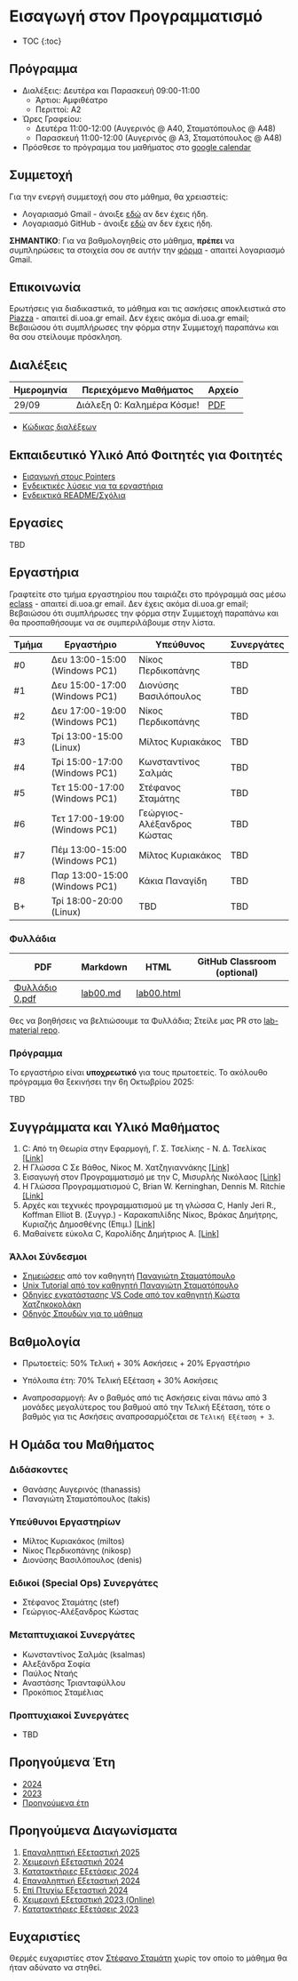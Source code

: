 # Εισαγωγή στον Προγραμματισμό

* TOC
{:toc}

## Πρόγραμμα

* Διαλέξεις: Δευτέρα και Παρασκευή 09:00-11:00
  * Άρτιοι: Αμφιθέατρο
  * Περιττοί: Α2
* Ώρες Γραφείου:
  * Δευτέρα 11:00-12:00 (Αυγερινός @ Α40, Σταματόπουλος @ Α48)
  * Παρασκευή 11:00-12:00 (Αυγερινός @ Α3, Σταματόπουλος @ Α48)
* Πρόσθεσε το πρόγραμμα του μαθήματος στο [google calendar](https://calendar.google.com/calendar/u/3?cid=Y182MTg0NDNiZDA4YWJiOGJkOWI0MjZiNWEwZWZmZmUzMjQ2NGYyM2M1NmFmODJiMDZiMTFhZjY1YWE0MDI5NDAwQGdyb3VwLmNhbGVuZGFyLmdvb2dsZS5jb20)

## Συμμετοχή

Για την ενεργή συμμετοχή σου στο μάθημα, θα χρειαστείς:

* Λογαριασμό Gmail - άνοιξε [εδώ](https://accounts.google.com/SignUp) αν δεν έχεις ήδη.
* Λογαριασμό GitHub - άνοιξε [εδώ](https://github.com/join) αν δεν έχεις ήδη.

**ΣΗΜΑΝΤΙΚΟ**: Για να βαθμολογηθείς στο μάθημα, **πρέπει** να συμπληρώσεις τα στοιχεία σου σε αυτήν την [φόρμα](https://forms.gle/vvMY6Nkjbh3STXdEA) - απαιτεί λογαριασμό Gmail.

## Επικοινωνία

Ερωτήσεις για διαδικαστικά, το μάθημα και τις ασκήσεις αποκλειστικά στο [Piazza](https://piazza.com/uoa.gr/fall2025/197af) - απαιτεί di.uoa.gr email. Δεν έχεις ακόμα di.uoa.gr email; Βεβαιώσου ότι συμπλήρωσες την φόρμα στην Συμμετοχή παραπάνω και θα σου στείλουμε πρόσκληση.

## Διαλέξεις

| Ημερομηνία | Περιεχόμενο Μαθήματος | Αρχείο |
| --- | --- | --- |
| 29/09 | Διάλεξη 0: Καλημέρα Κόσμε! | [PDF](./assets/pdf/lec00.pdf) |


* [Κώδικας διαλέξεων](./code.md)

## Εκπαιδευτικό Υλικό Από Φοιτητές για Φοιτητές

* [Εισαγωγή στους Pointers](https://www.youtube.com/watch?v=tH2JW8HsPNw)
* [Ενδεικτικές λύσεις για τα εργαστήρια](https://github.com/dimskomex/ip-labs-solutions)
* [Ενδεικτικά README/Σχόλια](./samples/README.md)

## Εργασίες

TBD

## Εργαστήρια

Γραφτείτε στο τμήμα εργαστηρίου που ταιριάζει στο πρόγραμμά σας μέσω [eclass](https://eclass.uoa.gr/modules/group/index.php?course=DI681&urlview=1) - απαιτεί di.uoa.gr email. Δεν έχεις ακόμα di.uoa.gr email; Βεβαιώσου ότι συμπλήρωσες την φόρμα στην Συμμετοχή παραπάνω και θα προσπαθήσουμε να σε συμπεριλάβουμε στην λίστα.

| Τμήμα | Εργαστήριο | Υπεύθυνος | Συνεργάτες |
| --- | --- | --- | --- |
| #0 | Δευ 13:00-15:00 (Windows PC1) | Νίκος Περδικοπάνης | TBD |
| #1 | Δευ 15:00-17:00 (Windows PC1) | Διονύσης Βασιλόπουλος | TBD |
| #2 | Δευ 17:00-19:00 (Windows PC1) | Νίκος Περδικοπάνης | TBD |
| #3 | Τρί 13:00-15:00 (Linux)       | Μίλτος Κυριακάκος | TBD |
| #4 | Τρί 15:00-17:00 (Windows PC1) | Κωνσταντίνος Σαλμάς | TBD |
| #5 | Τετ 15:00-17:00 (Windows PC1) | Στέφανος Σταμάτης | TBD |
| #6 | Τετ 17:00-19:00 (Windows PC1) | Γεώργιος-Αλέξανδρος Κώστας | TBD |
| #7 | Πέμ 13:00-15:00 (Windows PC1) | Μίλτος Κυριακάκος | TBD |
| #8 | Παρ 13:00-15:00 (Windows PC1) | Κάκια Παναγίδη | TBD |
| B+ | Τρί 18:00-20:00 (Linux)       | TBD | TBD |

### Φυλλάδια

| PDF | Markdown | HTML | GitHub Classroom (optional) |
| --- | --- | --- | --- |
| [Φυλλάδιο 0.pdf](https://github.com/progintro/lab-material/releases/latest/download/lab00.pdf) | [lab00.md](https://github.com/progintro/lab-material/tree/main/labs/lab00) | [lab00.html](https://progintro.github.io/lab-material/labs/lab00) | |


Θες να βοηθήσεις να βελτιώσουμε τα Φυλλάδια; Στείλε μας PR στο [lab-material repo](https://github.com/progintro/lab-material).

### Πρόγραμμα

Το εργαστήριο είναι **υποχρεωτικό** για τους πρωτοετείς. Το ακόλουθο πρόγραμμα θα ξεκινήσει την 6η Οκτωβρίου 2025:

TBD


## Συγγράμματα και Υλικό Μαθήματος

1. C: Από τη Θεωρία στην Εφαρμογή, Γ. Σ. Τσελίκης - Ν. Δ. Τσελίκας [[Link]](https://service.eudoxus.gr/search/#a/id:68383623:/0)
2. Η Γλώσσα C Σε Βάθος, Νίκος Μ. Χατζηγιαννάκης [[Link]](https://service.eudoxus.gr/search/#a/id:68384925/0)
3. Εισαγωγή στον Προγραμματισμό με την C, Μισυρλής Νικόλαος [[Link]](https://service.eudoxus.gr/search/#a/id:112694609/0)
4. Η Γλώσσα Προγραμματισμού C, Brian W. Kerninghan, Dennis M. Ritchie [[Link]](https://service.eudoxus.gr/search/#a/id:13956/0)
5. Αρχές και τεχνικές προγραμματισμού με τη γλώσσα C, Hanly Jeri R., Koffman Elliot B. (Συγγρ.) - Καρακαπιλίδης Νίκος, Βράκας Δημήτρης, Κυριαζής Δημοσθένης (Επιμ.) [[Link]](https://service.eudoxus.gr/search/#a/id:102071593/0)
6. Μαθαίνετε εύκολα C, Καρολίδης Δημήτριος Α. [[Link]](https://service.eudoxus.gr/search/#a/id:102075247/0)

### Άλλοι Σύνδεσμοι

* [Σημειώσεις](/assets/pdf/K04.pdf) από τον καθηγητή [Παναγιώτη Σταματόπουλο](https://cgi.di.uoa.gr/~takis/)
* [Unix Tutorial από τον καθηγητή Παναγιώτη Σταματόπουλο](/assets/pdf/Unix.pdf)
* [Οδηγίες εγκατάστασης VS Code από τον καθηγητή Κώστα Χατζηκοκολάκη](https://k08.chatzi.org/vscode/)
* [Οδηγός Σπουδών για το μάθημα](https://www.di.uoa.gr/studies/undergraduate/courses/k04)


## Βαθμολογία

* Πρωτοετείς: 50% Τελική + 30% Ασκήσεις + 20% Εργαστήριο
* Υπόλοιπα έτη: 70% Τελική Εξέταση + 30% Ασκήσεις

* Αναπροσαρμογή: Αν ο βαθμός από τις Ασκήσεις είναι πάνω από 3 μονάδες μεγαλύτερος του βαθμού από την Τελική Εξέταση, τότε ο βαθμός για τις Ασκήσεις αναπροσαρμόζεται σε `Τελική Εξέταση + 3`.


## Η Ομάδα του Μαθήματος

### Διδάσκοντες

* Θανάσης Αυγερινός (thanassis)
* Παναγιώτη Σταματόπουλος (takis)

### Υπεύθυνοι Εργαστηρίων

* Μίλτος Κυριακάκος (miltos)
* Νίκος Περδικοπάνης (nikosp)
* Διονύσης Βασιλόπουλος (denis)

### Ειδικοί (Special Ops) Συνεργάτες

* Στέφανος Σταμάτης (stef)
* Γεώργιος-Αλέξανδρος Κώστας

### Μεταπτυχιακοί Συνεργάτες

* Κωνσταντίνος Σαλμάς (ksalmas)
* Αλεξάνδρα Σοφία
* Παύλος Νταής
* Αναστάσης Τριανταφύλλου
* Προκόπιος Σταμέλιας

### Προπτυχιακοί Συνεργάτες

* TBD

## Προηγούμενα Έτη

* [2024](/past/2024/README.md)
* [2023](/past/2023/README.md)
* [Προηγούμενα έτη](https://cgi.di.uoa.gr/~ip/)

## Προηγούμενα Διαγωνίσματα

1. [Επαναληπτική Εξεταστική 2025](/exams/2025/september/exam-september-25.pdf)
1. [Χειμερινή Εξεταστική 2024](/exams/2024/january/exam-january-25.pdf)
1. [Κατατακτήριες Εξετάσεις 2024](/exams/2024/entrance/exam-entrance-24.pdf)
1. [Επαναληπτική Εξεταστική 2024](/exams/2024/september/exam-september-24.pdf)
1. [Επί Πτυχίω Εξεταστική 2024](/exams/2024/graduating/exam-graduating-24.pdf)
1. [Χειμερινή Εξεταστική 2023 (Online)](/exams/2023/fall/)
1. [Κατατακτήριες Εξετάσεις 2023](/exams/2023/entrance/exam-entrance-23.pdf)

## Ευχαριστίες

Θερμές ευχαριστίες στον [Στέφανο Σταμάτη](https://telekpa.uoa.gr/personalrec.php?lang=el&rid=7474) χωρίς τον οποίο το μάθημα θα ήταν αδύνατο να στηθεί.
